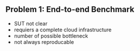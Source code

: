 ## Problem 1: End-to-end Benchmark

*   SUT not clear
*   requiers a complete cloud infrastructure
*   number of possible bottleneck
*   not always reproducable